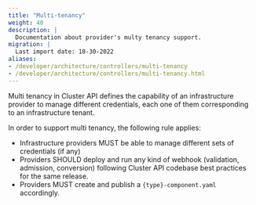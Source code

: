 ```yaml
---
title: "Multi-tenancy"
weight: 40
description: |
  Documentation about provider's multy tenancy support.
migration: |
  Last import date: 10-30-2022
aliases:
- /developer/architecture/controllers/multi-tenancy
- /developer/architecture/controllers/multi-tenancy.html
---
```


Multi tenancy in Cluster API defines the capability of an infrastructure provider to manage different credentials, each
one of them corresponding to an infrastructure tenant.

In order to support multi tenancy, the following rule applies:

- Infrastructure providers MUST be able to manage different sets of credentials (if any)
- Providers SHOULD deploy and run any kind of webhook (validation, admission, conversion)
  following Cluster API codebase best practices for the same release.
- Providers MUST create and publish a `{type}-component.yaml` accordingly.
